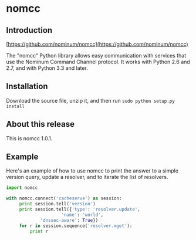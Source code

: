 # nomcc

## Introduction

[https://github.com/nominum/nomcc](https://github.com/nominum/nomcc)

The "nomcc" Python library allows easy communication with services that use
the Nominum Command Channel protocol.  It works with Python 2.6 and 2.7,
and with Python 3.3 and later.

## Installation

Download the source file, unzip it, and then run
`sudo python setup.py install`

## About this release

This is nomcc 1.0.1.

## Example

Here's an example of how to use nomcc to print the answer to a simple
version query, update a resolver, and to iterate the list of resolvers.

```python
import nomcc

with nomcc.connect('cacheserve') as session:
     print session.tell('version')
     print session.tell({'type': 'resolver.update',
                     'name': 'world',
             'dnssec-aware': True})
     for r in session.sequence('resolver.mget'):
         print r
```
